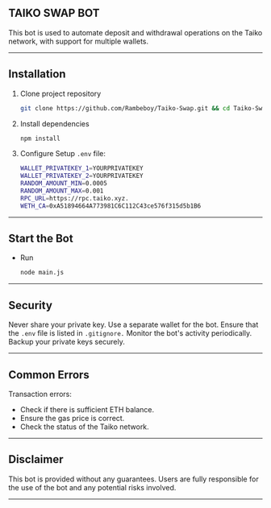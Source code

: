 ## TAIKO SWAP BOT

This bot is used to automate deposit and withdrawal operations on the Taiko network, with support for multiple wallets.

---

## Installation

1. Clone project repository
   ```bash
   git clone https://github.com/Rambeboy/Taiko-Swap.git && cd Taiko-Swap

2. Install dependencies
   ```bash
   npm install
   ```

3. Configure Setup
   `.env` file:

   ```bash
   WALLET_PRIVATEKEY_1=YOURPRIVATEKEY
   WALLET_PRIVATEKEY_2=YOURPRIVATEKEY
   RANDOM_AMOUNT_MIN=0.0005
   RANDOM_AMOUNT_MAX=0.001
   RPC_URL=https://rpc.taiko.xyz.
   WETH_CA=0xA51894664A773981C6C112C43ce576f315d5b1B6
   ```

---

## Start the Bot

- Run
  ```bash
  node main.js
  ```

---

## Security

Never share your private key.
Use a separate wallet for the bot.
Ensure that the `.env` file is listed in `.gitignore.` Monitor the bot's activity periodically. Backup your private keys securely.

---

## Common Errors

Transaction errors:
- Check if there is sufficient ETH balance.
- Ensure the gas price is correct.
- Check the status of the Taiko network.

---

## Disclaimer

This bot is provided without any guarantees. Users are fully responsible for the use of the bot and any potential risks involved.

---
